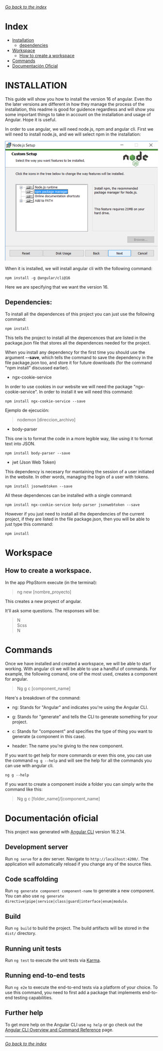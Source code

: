 [*Go back to the index*](README.md)  

# Index
- [Installation](#installation)
    - [dependencies](#dependencies)
- [Workspace](#workspace)
    - [How to create a workspace](#how-to-create-a-workspace)
- [Commands](#commands)
- [Documentación Oficial](#documentación-oficial)

# INSTALLATION

This guide will show you how to install the version 16 of angular. Even tho the later versions are different in how they manage the process of the installation, this readme is good for guidence regardless and will show you some important things to take in account on the installation and usage of Angular. Hope it is useful.

In order to use angular, we will need node.js, npm and angular cli. First we will need to install node.js, and we will select npm in the installation:

![nodejs_installation_options](images/angular/nodejs_installation.png)

When it is installed, we will install angular cli with the following command:

```
npm install -g @angular/cli@16 
```

Here we are specifying that we want the version 16.

## Dependencies:

To install all the dependences of this project you can just use the following command:

```
npm install
```

This tells the project to install all the depencences that are listed in the package.json file that stores all the dependences needed for the project.

When you install any dependency for the first time you should use the argument **--save**, which tells the command to save the dependency in the file package.json too, and store it for future downloads (for the command "npm install" discussed earlier).

- ngx-cookie-service

In order to use cookies in our website we will need the package "ngx-cookie-service". In order to install it we will need this command:

```
npm install ngx-cookie-service --save
```

Ejemplo de ejecución:
>nodemon [direccion_archivo]

- body-parser 

This one is to format the code in a more legible way, like using it to format text into JSON.

```
npm install body-parser --save
```

- jwt (Json Web Token) 

This dependency is necesary for mantaining the session of a user initiated in the website. In other words, managing the login of a user with tokens.

```
npm install jsonwebtoken --save
```

All these dependences can be installed with a single command:

```
npm install ngx-cookie-service body-parser jsonwebtoken --save 
```

However if you just need to install all the dependencies of the current project, if they are listed in the file package.json, then you will be able to just type this command:

```
npm install
```



# Workspace

## How to create a workspace.  

In the app PhpStorm execute (in the terminal):

>ng new [nombre_proyecto] 

This creates a new proyect of angular. 

It'll ask some questions. The responses will be:

>N  
>Scss  
>N

# Commands

Once we have installed and created a workspace, we will be able to start working. With angular cli we will be able to use a handful of commands. For example, the following comand, one of the most used, creates a component for angular.

>Ng g c [component_name]

Here's a breakdown of the command: 

- ng: Stands for "Angular" and indicates you're using the Angular CLI. 

- g: Stands for "generate" and tells the CLI to generate something for your project. 

- c: Stands for "component" and specifies the type of thing you want to generate (a component in this case). 

- header: The name you're giving to the new component.

If you want to get help for more commands or even this one, you can use the command ```ng g --help``` and will see the help for all the commands you can use with angular cli.

```
ng g --help
```

If you want to create a component inside a folder you can simply write the command like this:


>Ng g c [folder_name]/[component_name]



# Documentación oficial

This project was generated with [Angular CLI](https://github.com/angular/angular-cli) version 16.2.14.

## Development server

Run `ng serve` for a dev server. Navigate to `http://localhost:4200/`. The application will automatically reload if you change any of the source files.

## Code scaffolding

Run `ng generate component component-name` to generate a new component. You can also use `ng generate directive|pipe|service|class|guard|interface|enum|module`.

## Build

Run `ng build` to build the project. The build artifacts will be stored in the `dist/` directory.

## Running unit tests

Run `ng test` to execute the unit tests via [Karma](https://karma-runner.github.io).

## Running end-to-end tests

Run `ng e2e` to execute the end-to-end tests via a platform of your choice. To use this command, you need to first add a package that implements end-to-end testing capabilities.

## Further help

To get more help on the Angular CLI use `ng help` or go check out the [Angular CLI Overview and Command Reference](https://angular.io/cli) page.

___
[*Go back to the index*](README.md) 